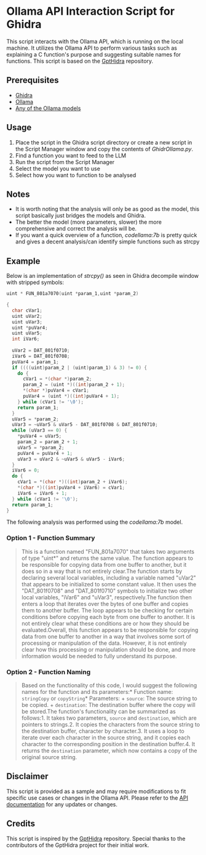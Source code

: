 # Ollama API Interaction Script for Ghidra

This script interacts with the Ollama API, which is running on the local machine. It utilizes the Ollama API to perform various tasks such as explaining a C function's purpose and suggesting suitable names for functions. This script is based on the [GptHidra](https://github.com/evyatar9/GptHidra) repository.

## Prerequisites

- [Ghidra](https://github.com/NationalSecurityAgency/ghidra)
- [Ollama](https://github.com/jmorganca/ollama)
- [Any of the Ollama models](https://ollama.ai/library)

## Usage

1. Place the script in the Ghidra script directory or create a new script in the Script Manager window and copy the contents of *GhidrOllama.py*.
2. Find a function you want to feed to the LLM
3. Run the script from the Script Manager
4. Select the model you want to use
5. Select how you want to function to be analysed

## Notes

- It is worth noting that the analysis will only be as good as the model, this script basically just bridges the models and Ghidra.
- The better the model (more parameters, slower) the more comprehensive and correct the analysis will be.
- If you want a quick overview of a function, *codellama:7b* is pretty quick and gives a decent analysis/can identify simple functions such as strcpy

## Example

Below is an implementation of *strcpy()* as seen in Ghidra decompile window with stripped symbols:

```c
uint * FUN_801a7070(uint *param_1,uint *param_2)

{
  char cVar1;
  uint uVar2;
  uint uVar3;
  uint *puVar4;
  uint uVar5;
  int iVar6;
  
  uVar2 = DAT_801f0710;
  iVar6 = DAT_801f0708;
  puVar4 = param_1;
  if ((((uint)param_2 | (uint)param_1) & 3) != 0) {
    do {
      cVar1 = *(char *)param_2;
      param_2 = (uint *)((int)param_2 + 1);
      *(char *)puVar4 = cVar1;
      puVar4 = (uint *)((int)puVar4 + 1);
    } while (cVar1 != '\0');
    return param_1;
  }
  uVar5 = *param_2;
  uVar3 = ~uVar5 & uVar5 - DAT_801f0708 & DAT_801f0710;
  while (uVar3 == 0) {
    *puVar4 = uVar5;
    param_2 = param_2 + 1;
    uVar5 = *param_2;
    puVar4 = puVar4 + 1;
    uVar3 = uVar2 & ~uVar5 & uVar5 - iVar6;
  }
  iVar6 = 0;
  do {
    cVar1 = *(char *)((int)param_2 + iVar6);
    *(char *)((int)puVar4 + iVar6) = cVar1;
    iVar6 = iVar6 + 1;
  } while (cVar1 != '\0');
  return param_1;
}
```

The following analysis was performed using the *codellama:7b* model.

### Option 1 - Function Summary

> This is a function named "FUN_801a7070" that takes two arguments of type "uint*" and returns the same value. The function appears to be responsible for copying data from one buffer to another, but it does so in a way that is not entirely clear.The function starts by declaring several local variables, including a variable named "uVar2" that appears to be initialized to some constant value. It then uses the "DAT_801f0708" and "DAT_801f0710" symbols to initialize two other local variables, "iVar6" and "uVar3", respectively.The function then enters a loop that iterates over the bytes of one buffer and copies them to another buffer. The loop appears to be checking for certain conditions before copying each byte from one buffer to another. It is not entirely clear what these conditions are or how they should be evaluated.Overall, this function appears to be responsible for copying data from one buffer to another in a way that involves some sort of processing or manipulation of the data. However, it is not entirely clear how this processing or manipulation should be done, and more information would be needed to fully understand its purpose.

### Option 2 - Function Naming

> Based on the functionality of this code, I would suggest the following names for the function and its parameters:* Function name: `stringCopy` or `copyString`* Parameters:	+ `source`: The source string to be copied.	+ `destination`: The destination buffer where the copy will be stored.The function's functionality can be summarized as follows:1. It takes two parameters, `source` and `destination`, which are pointers to strings.2. It copies the characters from the source string to the destination buffer, character by character.3. It uses a loop to iterate over each character in the source string, and it copies each character to the corresponding position in the destination buffer.4. It returns the `destination` parameter, which now contains a copy of the original source string.

## Disclaimer

This script is provided as a sample and may require modifications to fit specific use cases or changes in the Ollama API. Please refer to the [API documentation](https://github.com/jmorganca/ollama/blob/main/docs/api.md) for any updates or changes.

## Credits

This script is inspired by the [GptHidra](https://github.com/evyatar9/GptHidra) repository. Special thanks to the contributors of the GptHidra project for their initial work.

